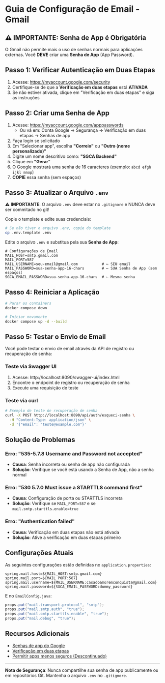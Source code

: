 # Guia de Configuração de Email - Gmail

## ⚠️ IMPORTANTE: Senha de App é Obrigatória

O Gmail não permite mais o uso de senhas normais para aplicações externas. Você **DEVE** criar uma **Senha de App** (App Password).

## Passo 1: Verificar Autenticação em Duas Etapas

1. Acesse: https://myaccount.google.com/security
2. Certifique-se de que a **Verificação em duas etapas** está **ATIVADA**
3. Se não estiver ativada, clique em "Verificação em duas etapas" e siga as instruções

## Passo 2: Criar uma Senha de App

1. Acesse: https://myaccount.google.com/apppasswords
   - Ou vá em: Conta Google → Segurança → Verificação em duas etapas → Senhas de app
2. Faça login se solicitado
3. Em "Selecionar app", escolha **"Correio"** ou **"Outro (nome personalizado)"**
4. Digite um nome descritivo como: **"SGCA Backend"**
5. Clique em **"Gerar"**
6. O Google mostrará uma senha de 16 caracteres (exemplo: `abcd efgh ijkl mnop`)
7. **COPIE** essa senha (sem espaços)

## Passo 3: Atualizar o Arquivo `.env`

⚠️ **IMPORTANTE**: O arquivo `.env` deve estar no `.gitignore` e NUNCA deve ser commitado no git!

Copie o template e edite suas credenciais:

```bash
# Se não tiver o arquivo .env, copie do template
cp .env.template .env
```

Edite o arquivo `.env` e substitua pela sua **Senha de App**:

```env
# Configurações de Email
MAIL_HOST=smtp.gmail.com
MAIL_PORT=587
MAIL_USERNAME=seu-email@gmail.com           # ← SEU email
MAIL_PASSWORD=sua-senha-app-16-chars        # ← SUA Senha de App (sem espaços)
SGCA_EMAIL_PASSWORD=sua-senha-app-16-chars  # ← Mesma senha
```

## Passo 4: Reiniciar a Aplicação

```bash
# Parar os containers
docker compose down

# Iniciar novamente
docker compose up -d --build
```

## Passo 5: Testar o Envio de Email

Você pode testar o envio de email através da API de registro ou recuperação de senha:

### Teste via Swagger UI
1. Acesse: http://localhost:8090/swagger-ui/index.html
2. Encontre o endpoint de registro ou recuperação de senha
3. Execute uma requisição de teste

### Teste via curl
```bash
# Exemplo de teste de recuperação de senha
curl -X POST http://localhost:8090/api/auth/esqueci-senha \
  -H "Content-Type: application/json" \
  -d '{"email": "teste@example.com"}'
```

## Solução de Problemas

### Erro: "535-5.7.8 Username and Password not accepted"
- **Causa**: Senha incorreta ou senha de app não configurada
- **Solução**: Verifique se você está usando a Senha de App, não a senha normal

### Erro: "530 5.7.0 Must issue a STARTTLS command first"
- **Causa**: Configuração de porta ou STARTTLS incorreta
- **Solução**: Verifique se `MAIL_PORT=587` e se `mail.smtp.starttls.enable=true`

### Erro: "Authentication failed"
- **Causa**: Verificação em duas etapas não está ativada
- **Solução**: Ative a verificação em duas etapas primeiro

## Configurações Atuais

As seguintes configurações estão definidas no `application.properties`:

```properties
spring.mail.host=${MAIL_HOST:smtp.gmail.com}
spring.mail.port=${MAIL_PORT:587}
spring.mail.username=${MAIL_USERNAME:casadoamoremconquista@gmail.com}
spring.mail.password=${SGCA_EMAIL_PASSWORD:dummy_password}
```

E no `EmailConfig.java`:

```java
props.put("mail.transport.protocol", "smtp");
props.put("mail.smtp.auth", "true");
props.put("mail.smtp.starttls.enable", "true");
props.put("mail.debug", "true");
```

## Recursos Adicionais

- [Senhas de app do Google](https://support.google.com/accounts/answer/185833)
- [Verificação em duas etapas](https://support.google.com/accounts/answer/185839)
- [Permitir apps menos seguros (Descontinuado)](https://support.google.com/accounts/answer/6010255)

---

**Nota de Segurança**: Nunca compartilhe sua senha de app publicamente ou em repositórios Git. Mantenha o arquivo `.env` no `.gitignore`.
